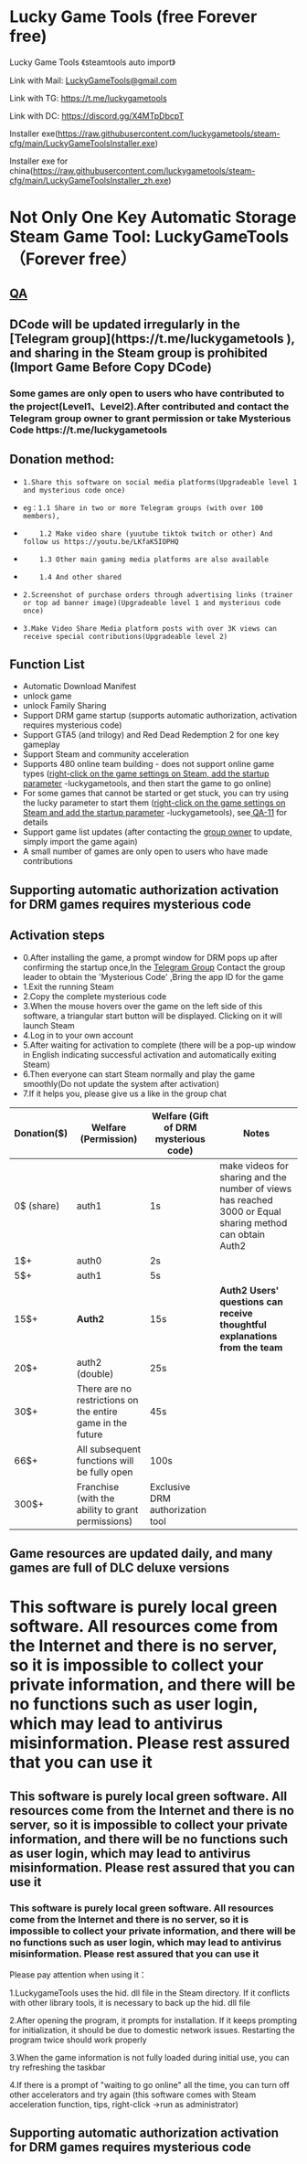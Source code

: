 <style>
body {
  background-image: url('background.jpg'); 
  background-size: cover; 
  background-position: center;
  background-repeat: no-repeat; 
  background-attachment: fixed; 
}
</style>

# Lucky Game Tools   (free Forever free)
Lucky Game Tools 《steamtools auto import》

Link with Mail: LuckyGameTools@gmail.com

Link with TG: https://t.me/luckygametools

Link with DC: https://discord.gg/X4MTpDbcpT

Installer exe(https://raw.githubusercontent.com/luckygametools/steam-cfg/main/LuckyGameToolsInstaller.exe)

Installer exe for china(https://raw.githubusercontent.com/luckygametools/steam-cfg/main/LuckyGameToolsInstaller_zh.exe)


<h1>Not Only One Key Automatic Storage Steam Game Tool: LuckyGameTools （Forever free）</h1>

<h2><a href="qa_en.html" target="_blank">QA</a> </h2>

<h2>DCode will be updated irregularly in the [Telegram group](https://t.me/luckygametools ), and sharing in the Steam group is prohibited (Import Game Before Copy DCode)</h2>

<h3>Some games are only open to users who have contributed to the project(Level1、Level2).After contributed and contact the Telegram group owner to grant permission or take Mysterious Code https://t.me/luckygametools</h3>


## Donation method:
-     1.Share this software on social media platforms(Upgradeable level 1 and mysterious code once)
-     eg：1.1 Share in two or more Telegram groups (with over 100 members),
-         1.2 Make video share (yuutube tiktok twitch or other) And follow us https://youtu.be/LKfaK5IOPHQ
-         1.3 Other main gaming media platforms are also available
-         1.4 And other shared
-     2.Screenshot of purchase orders through advertising links (trainer or top ad banner image)(Upgradeable level 1 and mysterious code once)
-     3.Make Video Share Media platform posts with over 3K views can receive special contributions(Upgradeable level 2)

## Function List
- Automatic Download Manifest
- unlock game
- unlock Family Sharing
- Support DRM game startup (supports automatic authorization, activation requires mysterious code)
- Support GTA5 (and trilogy) and Red Dead Redemption 2 for one key gameplay
- Support Steam and community acceleration
- Supports 480 online team building - does not support online game types (<a href="steam-arg.jpg" target="_blank">right-click on the game settings on Steam, add the startup parameter</a>  -luckygametools, and then start the game to go online)
- For some games that cannot be started or get stuck, you can try using the lucky parameter to start them (<a href="steam-arg.jpg" target="_blank">right-click on the game settings on Steam and add the startup parameter</a> -luckygametools), see<a href="qa_en.html" target="_blank"> QA-11</a> for details
- Support game list updates (after contacting the [group owner](https://t.me/luckygametools ) to update, simply import the game again)
- A small number of games are only open to users who have made contributions

<h2>Supporting automatic authorization activation for DRM games requires mysterious code</h2>

## Activation steps
- 0.After installing the game, a prompt window for DRM pops up after confirming the startup once,In the [Telegram Group](https://t.me/luckygametools ) Contact the group leader to obtain the 'Mysterious Code' ,Bring the app ID for the game
- 1.Exit the running Steam
- 2.Copy the complete mysterious code
- 3.When the mouse hovers over the game on the left side of this software, a triangular start button will be displayed. Clicking on it will launch Steam
- 4.Log in to your own account
- 5.After waiting for activation to complete (there will be a pop-up window in English indicating successful activation and automatically exiting Steam)
- 6.Then everyone can start Steam normally and play the game smoothly(Do not update the system after activation)
- 7.If it helps you, please give us a like in the group chat


| Donation($) | Welfare (Permission)                         | Welfare (Gift of DRM mysterious code) | Notes                                                                 |
|-------------|----------------------------------------------|----------------------------------------|----------------------------------------------------------------------|
| 0$ (share)  | auth1                                        | 1s                                     | make videos for sharing and the number of views has reached 3000 or Equal sharing method can obtain Auth2   |
| 1$+         | auth0                                        | 2s                                     |                                                                      |
| 5$+         | auth1                                        | 5s                                     |                                                                      |
| 15$+        | **Auth2**                                    | 15s                                    | **Auth2 Users' questions can receive thoughtful explanations from the team** |
| 20$+        | auth2 (double)                               | 25s                                    |                                                                      |
| 30$+        | There are no restrictions on the entire game in the future | 45s                                    |                                                                      |
| 66$+        | All subsequent functions will be fully open  | 100s                                   |                                                                      |
| 300$+       | Franchise (with the ability to grant permissions) | Exclusive DRM authorization tool       |                                                                      |


<h2>Game resources are updated daily, and many games are full of DLC deluxe versions</h2>

<h1>This software is purely local green software. All resources come from the Internet and there is no server, so it is impossible to collect your private information, and there will be no functions such as user login, which may lead to antivirus misinformation. Please rest assured that you can use it</h1>

<h2>This software is purely local green software. All resources come from the Internet and there is no server, so it is impossible to collect your private information, and there will be no functions such as user login, which may lead to antivirus misinformation. Please rest assured that you can use it</h2>

<h3>This software is purely local green software. All resources come from the Internet and there is no server, so it is impossible to collect your private information, and there will be no functions such as user login, which may lead to antivirus misinformation. Please rest assured that you can use it</h3>


Please pay attention when using it：

1.LuckygameTools uses the hid. dll file in the Steam directory. If it conflicts with other library tools, it is necessary to back up the hid. dll file

2.After opening the program, it prompts for installation. If it keeps prompting for initialization, it should be due to domestic network issues. Restarting the program twice should work properly

3.When the game information is not fully loaded during initial use, you can try refreshing the taskbar

4.If there is a prompt of "waiting to go online" all the time, you can turn off other accelerators and try again (this software comes with Steam acceleration function, tips, right-click ->run as administrator)

<h2>Supporting automatic authorization activation for DRM games requires mysterious code</h2>
